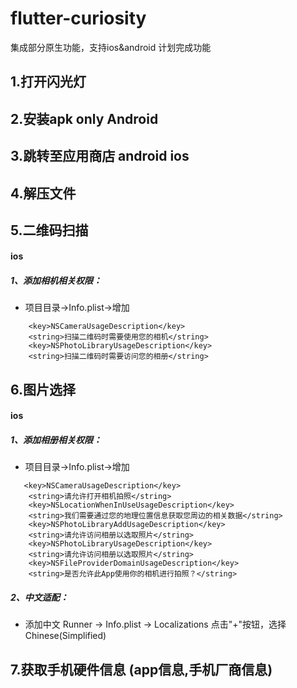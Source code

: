 # flutter-curiosity
集成部分原生功能，支持ios&amp;android
计划完成功能

## 1.打开闪光灯

## 2.安装apk only Android

## 3.跳转至应用商店 android ios

## 4.解压文件

## 5.二维码扫描
#### ios
##### 1、添加相机相关权限：

- 项目目录->Info.plist->增加

```
	<key>NSCameraUsageDescription</key>
	<string>扫描二维码时需要使用您的相机</string>
	<key>NSPhotoLibraryUsageDescription</key>
	<string>扫描二维码时需要访问您的相册</string>
```
## 6.图片选择
#### ios
##### 1、添加相册相关权限：

- 项目目录->Info.plist->增加

```
   <key>NSCameraUsageDescription</key>    
    <string>请允许打开相机拍照</string>
    <key>NSLocationWhenInUseUsageDescription</key>
	<string>我们需要通过您的地理位置信息获取您周边的相关数据</string>
	<key>NSPhotoLibraryAddUsageDescription</key>
	<string>请允许访问相册以选取照片</string>
	<key>NSPhotoLibraryUsageDescription</key>
	<string>请允许访问相册以选取照片</string>
	<key>NSFileProviderDomainUsageDescription</key>
	<string>是否允许此App使用你的相机进行拍照？</string>
```

##### 2、中文适配：    
- 添加中文 Runner -> Info.plist -> Localizations 点击"+"按钮，选择Chinese(Simplified)

## 7.获取手机硬件信息 (app信息,手机厂商信息) 

